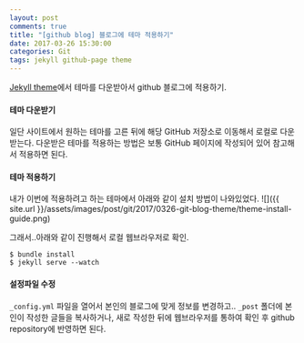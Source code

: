 ```yaml
---
layout: post
comments: true
title: "[github blog] 블로그에 테마 적용하기"
date: 2017-03-26 15:30:00
categories: Git
tags: jekyll github-page theme
---
```


[Jekyll theme](http://jekyllthemes.org)에서 테마를 다운받아서 github 블로그에 적용하기.

#### 테마 다운받기
일단 사이트에서 원하는 테마를 고른 뒤에 해당 GitHub 저장소로 이동해서 로컬로 다운받는다.
다운받은 테마를 적용하는 방법은 보통 GitHub 페이지에 작성되어 있어 참고해서 적용하면 된다.

#### 테마 적용하기
내가 이번에 적용하려고 하는 테마에서 아래와 같이 설치 방법이 나와있었다.
![]({{ site.url }}/assets/images/post/git/2017/0326-git-blog-theme/theme-install-guide.png)

그래서..아래와 같이 진행해서 로컬 웹브라우저로 확인.
```shell
$ bundle install
$ jekyll serve --watch
```

#### 설정파일 수정
`_config.yml` 파일을 열어서 본인의 블로그에 맞게 정보를 변경하고..
`_post` 폴더에 본인이 작성한 글들을 복사하거나, 새로 작성한 뒤에 웹브라우저를 통하여 확인 후 github repository에 반영하면 된다.
